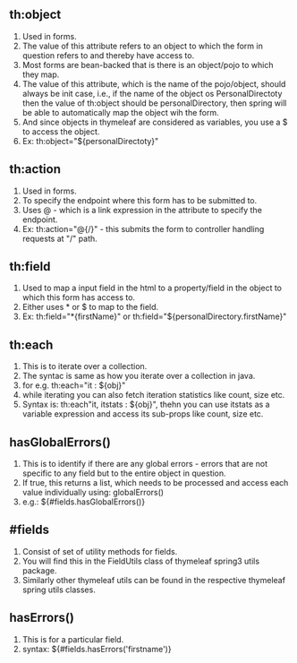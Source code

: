 
## th:object
1. Used in forms.
2. The value of this attribute refers to an object to which the form in question refers to and thereby have access to.
3. Most forms are bean-backed that is there is an object/pojo to which they map.
4. The value of this attribute, which is the name of the pojo/object, should always be init case, i.e., if the name of the object os PersonalDirectoty then the value of th:object should be personalDirectory, then spring will be able to automatically map the object wih the form.
5. And since objects in thymeleaf are considered as variables, you use a $ to access the object.
6. Ex: th:object="${personalDirectoty}"

## th:action
1. Used in forms.
2. To specify the endpoint where this form has to be submitted to.
3. Uses @ - which is a link expression in the attribute to specify the endpoint.
4. Ex: th:action="@{/}" - this submits the form to controller handling requests at "/" path.

## th:field
1. Used to map a input field in the html to a property/field in the object to which this form has access to.
2. Either uses * or $ to map to the field.
4. Ex: th:field="*{firstName}" or th:field="${personalDirectory.firstName}"

## th:each
1. This is to iterate over a collection.
2. The syntac is same as how you iterate over a collection in java.
3. for e.g. th:each="it : ${obj}"
4. while iterating you can also fetch iteration statistics like count, size etc.
5. Syntax is: th:each"it, itstats : ${obj}", thehn you can use itstats as a variable expression and access its sub-props like count, size etc.

## hasGlobalErrors()
1. This is to identify if there are any global errors - errors that are not specific to any field but to the entire object in question.
2. If true, this returns a list, which needs to be processed and access each value individually using: globalErrors()
3. e.g.: ${#fields.hasGlobalErrors()}

## #fields
1. Consist of set of utility methods for fields.
2. You will find this in the FieldUtils class of thymeleaf spring3 utils package.
3. Similarly other thymeleaf utils can be found in the respective thymeleaf spring utils classes.

## hasErrors()
1. This is for a particular field.
2. syntax: ${#fields.hasErrors('firstname')}
